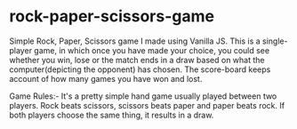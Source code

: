 # rock-paper-scissors-game
Simple Rock, Paper, Scissors game I made using Vanilla JS.
This is a single-player game, in which once you have made your choice, you could see whether you win, lose or the match ends in a draw based on what the computer(depicting the opponent) has chosen. The score-board keeps account of how many games you have won and lost.

Game Rules:- It's a pretty simple hand game usually played between two players. Rock beats scissors, scissors beats paper and paper beats rock. If both players choose the same thing, it results in a draw.

